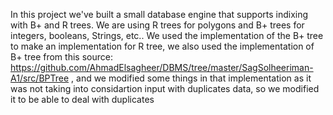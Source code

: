 In this project we've built a small database engine that supports indixing with B+ and R trees.
We are using R trees for polygons and B+ trees for integers, booleans, Strings, etc.. 
We used the implementation of the B+ tree to make an implementation for R tree, we also used the implementation of B+ tree
from this source: https://github.com/AhmadElsagheer/DBMS/tree/master/SagSolheeriman-A1/src/BPTree , and we modified some
things in that implementation as it was not taking into considartion input with duplicates data, so we modified it to be able
to deal with duplicates
